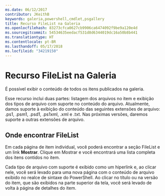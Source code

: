 ```yaml
---
ms.date: 06/12/2017
contributor: JKeithB
keywords: galeria,powershell,cmdlet,psgallery
title: Recurso FileList na Galeria
ms.openlocfilehash: 83273cfca0627cb9906ca6474092f9be9a120e4d
ms.sourcegitcommit: 54534635eedacf531d8d6344019dc16a50b8b441
ms.translationtype: HT
ms.contentlocale: pt-BR
ms.lasthandoff: 05/17/2018
ms.locfileid: "34219150"
---
```

# <a name="filelist-feature-in-the-gallery"></a>Recurso FileList na Galeria

É possível exibir o conteúdo de todos os itens publicados na galeria.

Esse recurso inclui duas partes: listagem dos arquivos no item e exibição dos tipos de arquivo com suporte no conteúdo do arquivo. Atualmente, damos suporte à exibição do conteúdo das seguintes extensões de arquivo: .ps1, .psm1, .psd1, .ps1xml, .xml e .txt. Nas próximas versões, daremos suporte a outras extensões de arquivo.

## <a name="where-to-find-filelist"></a>Onde encontrar FileList

Em cada página de item individual, você poderá encontrar a seção FileList e um link **Mostrar**. Clique em Mostrar e você encontrará uma lista completa dos itens contidos no item.

Cada tipo de arquivo com suporte é exibido como um hiperlink e, ao clicar nele, você será levado para uma nova página com o conteúdo de arquivo exibido no realce de sintaxe do PowerShell. Ao clicar no título ou na versão do item, que são exibidos na parte superior da tela, você será levado de volta à página de detalhes do item.